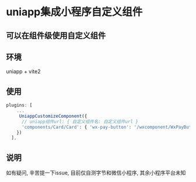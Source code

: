 # uniapp集成小程序自定义组件

## 可以在组件级使用自定义组件

## 环境

uniapp + vite2

## 使用

```ts
plugins: [
    ...
     UniappCustomizeComponent({
      // uniapp组件url: { 自定义组件名: 自定义组件url }
      'components/Card/Card': { 'wx-pay-button': '/wxcomponent/WxPayButton/index' }
    })
  ],
```
## 说明

如有疑问, 辛苦提一下issue, 目前仅自测字节和微信小程序, 其余小程序平台未知
